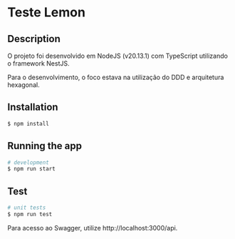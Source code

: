 # Teste Lemon

## Description

O projeto foi desenvolvido em NodeJS (v20.13.1) com TypeScript utilizando o framework NestJS.

Para o desenvolvimento, o foco estava na utilização do DDD e arquitetura hexagonal.

## Installation

```bash
$ npm install
```

## Running the app

```bash
# development
$ npm run start
```

## Test

```bash
# unit tests
$ npm run test
```

Para acesso ao Swagger, utilize http://localhost:3000/api.
